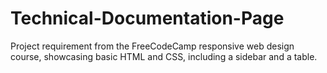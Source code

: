# Technical-Documentation-Page
Project requirement from the FreeCodeCamp responsive web design course, showcasing basic HTML and CSS, including a sidebar and a table.
